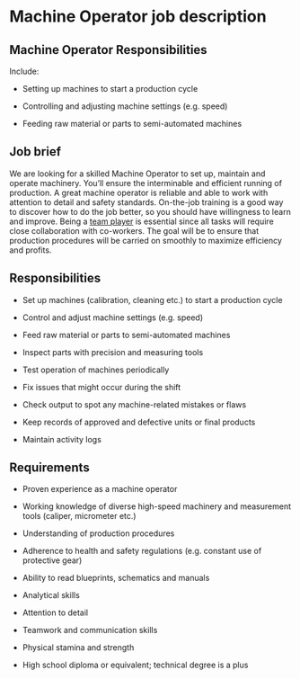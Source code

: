 # Machine Operator job description


## Machine Operator Responsibilities

Include:

* Setting up machines to start a production cycle

* Controlling and adjusting machine settings (e.g. speed)

* Feeding raw material or parts to semi-automated machines


## Job brief

We are looking for a skilled Machine Operator to set up, maintain and operate machinery. You’ll ensure the interminable and efficient running of production.
A great machine operator is reliable and able to work with attention to detail and safety standards. On-the-job training is a good way to discover how to do the job better, so you should have willingness to learn and improve. Being a <a href="https://resources.workable.com/team-player-interview-questions">team player</a> is essential since all tasks will require close collaboration with co-workers.
The goal will be to ensure that production procedures will be carried on smoothly to maximize efficiency and profits.


## Responsibilities

* Set up machines (calibration, cleaning etc.) to start a production cycle

* Control and adjust machine settings (e.g. speed)

* Feed raw material or parts to semi-automated machines

* Inspect parts with precision and measuring tools

* Test operation of machines periodically

* Fix issues that might occur during the shift

* Check output to spot any machine-related mistakes or flaws

* Keep records of approved and defective units or final products

* Maintain activity logs


## Requirements

* Proven experience as a machine operator

* Working knowledge of diverse high-speed machinery and measurement tools (caliper, micrometer etc.)

* Understanding of production procedures

* Adherence to health and safety regulations (e.g. constant use of protective gear)

* Ability to read blueprints, schematics and manuals

* Analytical skills

* Attention to detail

* Teamwork and communication skills

* Physical stamina and strength

* High school diploma or equivalent; technical degree is a plus
